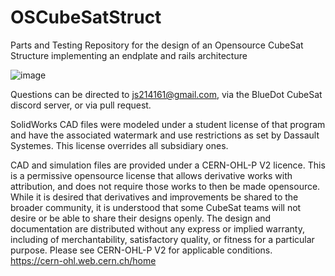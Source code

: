 # OSCubeSatStruct
Parts and Testing Repository for the design of an Opensource CubeSat Structure implementing an endplate and rails architecture

![image](https://user-images.githubusercontent.com/31629430/113384942-bea1bb80-934c-11eb-8ce8-dc5310b07fd2.png)

Questions can be directed to js214161@gmail.com, via the BlueDot CubeSat discord server, or via pull request.

SolidWorks CAD files were modeled under a student license of that program and have the associated watermark and use restrictions as set by Dassault Systemes. This license overrides all subsidiary ones. 

CAD and simulation files are provided under a CERN-OHL-P V2 licence. This is a permissive opensource license that allows derivative works with attribution, and does not require those works to then be made opensource. While it is desired that derivatives and improvements be shared to the broader community, it is understood that some CubeSat teams will not desire or be able to share their designs openly. The design and documentation are distributed without any express or implied warranty, including of merchantability, satisfactory quality, or fitness for a particular purpose.  Please see CERN-OHL-P V2 for applicable conditions. https://cern-ohl.web.cern.ch/home
